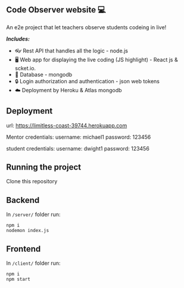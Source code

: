 ## Code Observer website 💻


An e2e project that let teachers observe students codeing in live!

***Includes:***
* 👓 Rest API that handles all the logic - node.js
* 🖥 Web app for displaying the live coding (JS highlight) - React js & scket.io.
* 💾 Database - mongodb
* 🔒 Login authorization and authentication - json web tokens
* ☁️ Deployment by Heroku & Atlas mongodb

## Deployment
url: https://limitless-coast-39744.herokuapp.com

Mentor credentials:
username: michael1
password: 123456

student credentials:
username: dwight1
password: 123456

## Running the project
Clone this repository

## Backend
In `/server/` folder run:
```
npm i
nodemon index.js
```

## Frontend
In `/client/` folder run:

```
npm i
npm start
```
